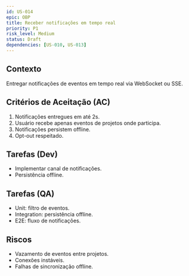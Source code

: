 ```yaml
---
id: US-014
epic: OBP
title: Receber notificações em tempo real
priority: P1
risk_level: Medium
status: Draft
dependencies: [US-010, US-013]
---
```


## Contexto
Entregar notificações de eventos em tempo real via WebSocket ou SSE.

## Critérios de Aceitação (AC)
1. Notificações entregues em até 2s.
2. Usuário recebe apenas eventos de projetos onde participa.
3. Notificações persistem offline.
4. Opt-out respeitado.

## Tarefas (Dev)
- Implementar canal de notificações.
- Persistência offline.

## Tarefas (QA)
- Unit: filtro de eventos.
- Integration: persistência offline.
- E2E: fluxo de notificações.

## Riscos
- Vazamento de eventos entre projetos.
- Conexões instáveis.
- Falhas de sincronização offline.
